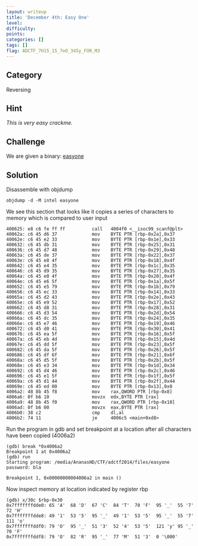 ```yaml
---
layout: writeup
title: 'December 4th: Easy One'
level:
difficulty:
points:
categories: []
tags: []
flag: ADCTF_7H15_15_7oO_345y_FOR_M3
---
```

## Category

Reversing

## Hint

*This is very easy crackme.*

## Challenge

We are given a binary: [easyone](files/easyone)

## Solution

Disassemble with objdump

    objdump -d -M intel easyone

We see this section that looks like it copies a series of characters to
memory which is compared to user input

    400625:	e8 c6 fe ff ff       	call   4004f0 <__isoc99_scanf@plt>
    40062a:	c6 45 d6 37          	mov    BYTE PTR [rbp-0x2a],0x37
    40062e:	c6 45 e2 33          	mov    BYTE PTR [rbp-0x1e],0x33
    400632:	c6 45 db 31          	mov    BYTE PTR [rbp-0x25],0x31
    400636:	c6 45 d7 48          	mov    BYTE PTR [rbp-0x29],0x48
    40063a:	c6 45 de 37          	mov    BYTE PTR [rbp-0x22],0x37
    40063e:	c6 45 e8 4f          	mov    BYTE PTR [rbp-0x18],0x4f
    400642:	c6 45 e4 35          	mov    BYTE PTR [rbp-0x1c],0x35
    400646:	c6 45 d9 35          	mov    BYTE PTR [rbp-0x27],0x35
    40064a:	c6 45 e0 4f          	mov    BYTE PTR [rbp-0x20],0x4f
    40064e:	c6 45 e6 5f          	mov    BYTE PTR [rbp-0x1a],0x5f
    400652:	c6 45 e5 79          	mov    BYTE PTR [rbp-0x1b],0x79
    400656:	c6 45 ec 33          	mov    BYTE PTR [rbp-0x14],0x33
    40065a:	c6 45 d2 43          	mov    BYTE PTR [rbp-0x2e],0x43
    40065e:	c6 45 e9 52          	mov    BYTE PTR [rbp-0x17],0x52
    400662:	c6 45 d8 31          	mov    BYTE PTR [rbp-0x28],0x31
    400666:	c6 45 d3 54          	mov    BYTE PTR [rbp-0x2d],0x54
    40066a:	c6 45 dc 35          	mov    BYTE PTR [rbp-0x24],0x35
    40066e:	c6 45 e7 46          	mov    BYTE PTR [rbp-0x19],0x46
    400672:	c6 45 d0 41          	mov    BYTE PTR [rbp-0x30],0x41
    400676:	c6 45 ea 5f          	mov    BYTE PTR [rbp-0x16],0x5f
    40067a:	c6 45 eb 4d          	mov    BYTE PTR [rbp-0x15],0x4d
    40067e:	c6 45 dd 5f          	mov    BYTE PTR [rbp-0x23],0x5f
    400682:	c6 45 da 5f          	mov    BYTE PTR [rbp-0x26],0x5f
    400686:	c6 45 df 6f          	mov    BYTE PTR [rbp-0x21],0x6f
    40068a:	c6 45 d5 5f          	mov    BYTE PTR [rbp-0x2b],0x5f
    40068e:	c6 45 e3 34          	mov    BYTE PTR [rbp-0x1d],0x34
    400692:	c6 45 d4 46          	mov    BYTE PTR [rbp-0x2c],0x46
    400696:	c6 45 e1 5f          	mov    BYTE PTR [rbp-0x1f],0x5f
    40069a:	c6 45 d1 44          	mov    BYTE PTR [rbp-0x2f],0x44
    40069e:	c6 45 ed 00          	mov    BYTE PTR [rbp-0x13],0x0
    4006a2:	48 8b 45 f8          	mov    rax,QWORD PTR [rbp-0x8]
    4006a6:	0f b6 10             	movzx  edx,BYTE PTR [rax]
    4006a9:	48 8b 45 f0          	mov    rax,QWORD PTR [rbp-0x10]
    4006ad:	0f b6 00             	movzx  eax,BYTE PTR [rax]
    4006b0:	38 c2                	cmp    dl,al
    4006b2:	74 11                	je     4006c5 <main+0xd8>

Run the program in gdb and set breakpoint at a location after all
characters have been copied (4006a2)

    (gdb) break *0x4006a2
    Breakpoint 1 at 0x4006a2
    (gdb) run
    Starting program: /media/AnanasHD/CTF/adctf2014/files/easyone
    password: bla

    Breakpoint 1, 0x00000000004006a2 in main ()

Now inspect memory at location indicated by register rbp

    (gdb) x/30c $rbp-0x30
    0x7fffffffdde0:	65 'A'	68 'D'	67 'C'	84 'T'	70 'F'	95 '_'	55 '7'	72 'H'
    0x7fffffffdde8:	49 '1'	53 '5'	95 '_'	49 '1'	53 '5'	95 '_'	55 '7'	111 'o'
    0x7fffffffddf0:	79 'O'	95 '_'	51 '3'	52 '4'	53 '5'	121 'y'	95 '_'	70 'F'
    0x7fffffffddf8:	79 'O'	82 'R'	95 '_'	77 'M'	51 '3'	0 '\000'

